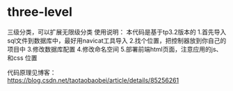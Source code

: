# three-level
三级分类，可以扩展无限级分类
使用说明：
本代码是基于tp3.2版本的
1.首先导入sql文件到数据库中，最好用navicat工具导入
2.找个位置，把控制器放到你自己的项目中
3.修改数据库配置
4.修改命名空间
5.部署前端html页面，注意应用的js、和css 位置

代码原理见博客：
https://blog.csdn.net/taotaobaobei/article/details/85256261
